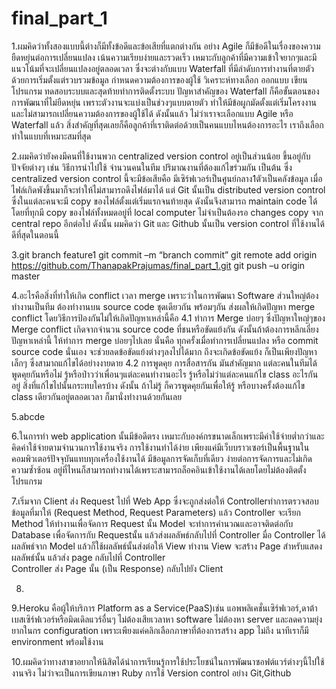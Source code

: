 # final_part_1
1.ผมคิดว่าทั้งสองแบบนี้ต่างก็มีทั้งข้อดีและข้อเสียที่แตกต่างกัน อย่าง Agile ก็มีข้อดีในเรื่องของความยืดหยุ่นต่อการเปลี่ยนแปลง เน้นความเรียบง่ายและรวดเร็ว เหมาะกับลูกค้าที่มีความเข้าใจยากๆและมีแนวโน้มที่จะเปลี่ยนแปลงอยู่ตลอดเวลา ซึ่งจะต่างกับแบบ Waterfall ที่มีลำดับการทำงานที่ตายตัวด้วยการเริ่มตั้งแต่รวบรวมข้อมูล กำหนดความต้องการของผู้ใช้ วิเคราะห์ทางเลือก ออกแบบ เขียนโปรแกรม ทดสอบระบบและสุดท้ายทำการติดตั้งระบบ ปัญหาสำคัญของ Waterfall ก็คือขั้นตอนของการพัฒนาที่ไม่ยืดหยุ่น เพราะตัวงานจะแบ่งเป็นช่วงๆแบบตายตัว ทำให้มีข้อผูกมัดตั้งแต่เริ่มโครงงานและไม่สามารถเปลี่ยนความต้องการของผู้ใช้ได้ ดังนั้นแล้ว ไม่ว่าเราจะเลือกแบบ Agile หรือ Waterfall แล้ว สิ่งสำคัญที่สุดเลยก็คือลูกค้าที่เราติดต่อด้วยเป็นคนแบบไหนต้องการอะไร เราถึงเลือกทำในแบบที่เหมาะสมที่สุด

2.ผมคิดว่ายังคงมีคนที่ใช้งานพวก centralized version control อยู่เป็นส่วนน้อย ขึ้นอยู่กับปัจจัยต่างๆ เช่น วิธีการนำไปใช้ จำนวนคนในทีม ปริมาณงานที่ต้องแก้ไขร่วมกัน เป็นต้น ซึ่ง centralized version control นี้จะมีข้อเสียคือ มีเซิร์ฟเวอร์เป็นศูนย์กลาง1ตัวเป็นคลังข้อมูล เมื่อไฟล์เกิดพังขึ้นมาก็จะทำให้ไม่สามารถดึงไฟล์มาได้ แต่ Git นั้นเป็น distributed version control ซึ่งในแต่ละคนจะมี copy ของไฟล์ตั้งแต่เริ่มแรกจนท้ายสุด ดังนั้นจึงสามารถ maintain code ได้โดยที่ทุกมี copy ของไฟล์ทั้งหมดอยู่ที่ local computer ไม่จำเป็นต้องรอ changes copy จาก central repo อีกต่อไป ดังนั้น ผมคิดว่า Git และ Github นั้นเป็น version control ที่ใช้งานได้ดีที่สุดในตอนนี้

3.git branch feature1
 git commit –m “branch commit”
 git remote add origin https://github.com/ThanapakPrajumas/final_part_1.git
 git push –u origin master

4.อะไรคือสิ่งที่ทำให้เกิด conflict เวลา merge เพราะว่าในการพัฒนา Software ส่วนใหญ่ต้องทำงานเป็นทีม ต้องทำงานบน source code ชุดเดียวกัน พร้อมๆกัน ส่งผลให้เกิดปัญหา merge conflict  โดยวิธีการป้องกันไม่ให้เกิดปัญหาเหล่านี้คือ
4.1 ทำการ Merge บ่อยๆ ซึ่งปัญหาใหญ่ๆของ Merge conflict เกิดจากจำนวน source code ที่ชนหรือขัดแย้งกัน ดังนั้นถ้าต้องการหลีกเลี่ยงปัญหาเหล่านี้ ให้ทำการ merge บ่อยๆไปเลย นั่นคือ ทุกครั้งเมื่อทำการเปลี่ยนแปลง หรือ commit source code นั่นเอง จะช่วยลดข้อขัดแย้งต่างๆลงไปได้มาก ถึงจะเกิดข้อขัดแย้ง ก็เป็นเพียงปัญหาเล็กๆ ซึ่งสามาถแก้ไขได้อย่างงายดาย
4.2 การพูดคุย การสื่อสารกัน มันสำคัญมาก แต่ละคนในทีมได้พูดคุยกันหรือไม่ รู้หรือป่าวว่าเพื่อนๆแต่ละคนทำงานอะไร รู้หรือไม่ว่าแต่ละคนแก้ไข class อะไรกันอยู่ สิ่งที่แก้ไขไปนั้นกระทบใครบ้าง ดังนั้น ถ้าไม่รู้ ก็ควรพูดคุยกันเพื่อให้รู้ หรือบางครั้งต้องแก้ไข class เดียวกันอยู่ตลอดเวลา ก็มานั่งทำงานด้วยกันเลย

5.abcde


6.ในการทำ web application นั้นมีข้อดีตรง เหมาะกับองค์กรขนาดเล็กเพราะมีค่าใช้จ่ายต่ำกว่าและคิดค่าใช้จ่ายตามจำนวนการใช้งานจริง การใช้งานทำได้ง่าย เพียงแค่มีเว็บบราวเซอร์เป็นพื้นฐานในคอมพิวเตอร์ปัจจุบันแทบทุกเครื่องใช้งานได้ มีข้อมูลการจัดเก็บที่เดียว ง่ายต่อการจัดการและไม่เกิดความซ้ำซ้อน อยู่ที่ไหนก็สามารถทำงานได้เพราะสามารถล็อคอินเข้าใช้งานได้เลยโดยไม่ต้องติดตั้งโปรแกรม

7.เริ่มจาก Client ส่ง Request ไปที่ Web App ซึ่งจะถูกส่งต่อให้ Controllerทำการตรวจสอบข้อมูลที่มาให้ (Request Method, Request Parameters) 
แล้ว Controller จะเรียก Method ให้ทำงานเพื่อจัดการ Request นั้น 
Model จะทำการคำนวณและอาจติดต่อกับ Database เพื่อจัดการกับ Requestนั้น แล้วส่งผลลัพธ์กลับไปที่ Controller 
มื่อ Controller ได้ผลลัพธ์จาก Model แล้วก็ใช้ผลลัพธ์นั้นส่งต่อให้ View ทำงาน 
View จะสร้าง Page สำหรับแสดงผลลัพธ์นั้น แล้วส่ง page กลับไปที่ Controller  
Controller ส่ง Page นั้น (เป็น Response) กลับไปยัง Client 

8.

9.Heroku คือผู้ให้บริการ Platform as a Service(PaaS)เช่น แอพพลิเคชั่นเซิร์ฟเวอร์,ดาต้าเบสเซิร์ฟเวอร์หรือมิดเดิลแวร์อื่นๆ ไม่ต้องเสียเวลาหา software ไม่ต้องหา server และลดความยุ่งยากในกร configuration เพราะเพียงแค่คลิกเลือกภาษาที่ต้องการสร้าง app ไม่ถึง นาทีเราก็มี environment พร้อมใช้งาน

10.ผมคิดว่าทางสาขาอยากให้นิสิตได้นำการเรียนรู้การใช้ประโยชน์ในการพัฒนาซอฟต์แวร์ต่างๆนี้ไปใช้งานจริง ไม่ว่าจะเป็นการเขียนภาษา Ruby การใช้ Version control อย่าง Git,Github 
